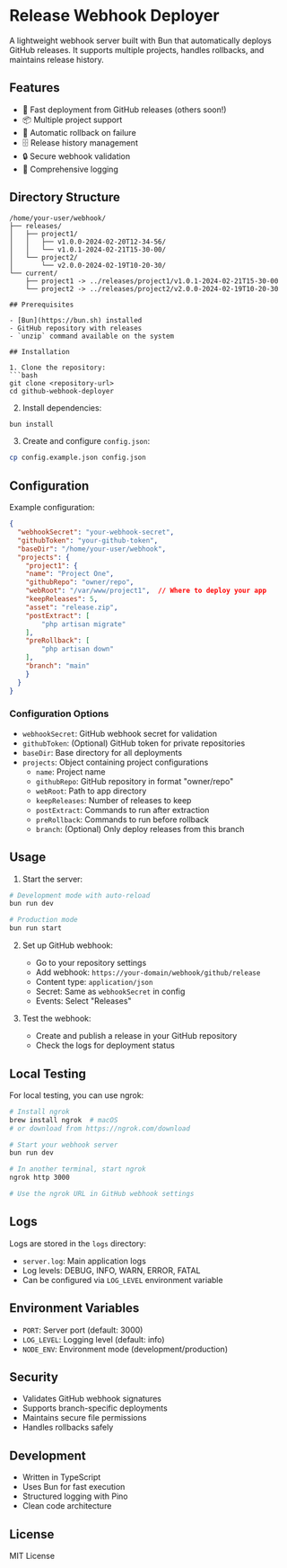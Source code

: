 # Release Webhook Deployer

A lightweight webhook server built with Bun that automatically deploys GitHub releases. It supports multiple projects, handles rollbacks, and maintains release history.

## Features

- 🚀 Fast deployment from GitHub releases (others soon!)
- 📦 Multiple project support
- 🔄 Automatic rollback on failure
- 🗄️ Release history management
- 🔒 Secure webhook validation
- 📝 Comprehensive logging

## Directory Structure

```
/home/your-user/webhook/
├── releases/
│   ├── project1/
│   │   ├── v1.0.0-2024-02-20T12-34-56/
│   │   └── v1.0.1-2024-02-21T15-30-00/
│   └── project2/
│       └── v2.0.0-2024-02-19T10-20-30/
└── current/
    ├── project1 -> ../releases/project1/v1.0.1-2024-02-21T15-30-00
    └── project2 -> ../releases/project2/v2.0.0-2024-02-19T10-20-30

## Prerequisites

- [Bun](https://bun.sh) installed
- GitHub repository with releases
- `unzip` command available on the system

## Installation

1. Clone the repository:
```bash
git clone <repository-url>
cd github-webhook-deployer
```

2. Install dependencies:
```bash
bun install
```

3. Create and configure `config.json`:
```bash
cp config.example.json config.json
```

## Configuration

Example configuration:

```json
{
  "webhookSecret": "your-webhook-secret",
  "githubToken": "your-github-token",
  "baseDir": "/home/your-user/webhook",
  "projects": {
    "project1": {
    "name": "Project One",
    "githubRepo": "owner/repo",
    "webRoot": "/var/www/project1",  // Where to deploy your app 
    "keepReleases": 5,
    "asset": "release.zip",
    "postExtract": [
        "php artisan migrate"
    ],
    "preRollback": [
        "php artisan down"
    ],
    "branch": "main"
    }
  }
}
```

### Configuration Options

- `webhookSecret`: GitHub webhook secret for validation
- `githubToken`: (Optional) GitHub token for private repositories
- `baseDir`: Base directory for all deployments
- `projects`: Object containing project configurations
  - `name`: Project name
  - `githubRepo`: GitHub repository in format "owner/repo"
  - `webRoot`: Path to app directory
  - `keepReleases`: Number of releases to keep
  - `postExtract`: Commands to run after extraction
  - `preRollback`: Commands to run before rollback
  - `branch`: (Optional) Only deploy releases from this branch

## Usage

1. Start the server:
```bash
# Development mode with auto-reload
bun run dev

# Production mode
bun run start
```

2. Set up GitHub webhook:
   - Go to your repository settings
   - Add webhook: `https://your-domain/webhook/github/release`
   - Content type: `application/json`
   - Secret: Same as `webhookSecret` in config
   - Events: Select "Releases"

3. Test the webhook:
   - Create and publish a release in your GitHub repository
   - Check the logs for deployment status

## Local Testing

For local testing, you can use ngrok:

```bash
# Install ngrok
brew install ngrok  # macOS
# or download from https://ngrok.com/download

# Start your webhook server
bun run dev

# In another terminal, start ngrok
ngrok http 3000

# Use the ngrok URL in GitHub webhook settings
```

## Logs

Logs are stored in the `logs` directory:
- `server.log`: Main application logs
- Log levels: DEBUG, INFO, WARN, ERROR, FATAL
- Can be configured via `LOG_LEVEL` environment variable

## Environment Variables

- `PORT`: Server port (default: 3000)
- `LOG_LEVEL`: Logging level (default: info)
- `NODE_ENV`: Environment mode (development/production)

## Security

- Validates GitHub webhook signatures
- Supports branch-specific deployments
- Maintains secure file permissions
- Handles rollbacks safely

## Development

- Written in TypeScript
- Uses Bun for fast execution
- Structured logging with Pino
- Clean code architecture

## License

MIT License
